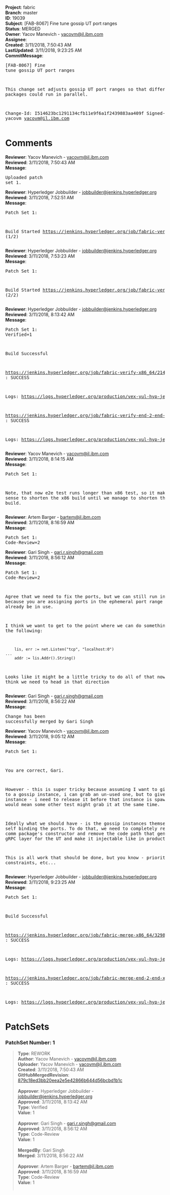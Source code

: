 <strong>Project</strong>: fabric<br><strong>Branch</strong>: master<br><strong>ID</strong>: 19039<br><strong>Subject</strong>: [FAB-8067] Fine tune gossip UT port ranges<br><strong>Status</strong>: MERGED<br><strong>Owner</strong>: Yacov Manevich - yacovm@il.ibm.com<br><strong>Assignee</strong>:<br><strong>Created</strong>: 3/11/2018, 7:50:43 AM<br><strong>LastUpdated</strong>: 3/11/2018, 9:23:25 AM<br><strong>CommitMessage</strong>:<br><pre>[FAB-8067] Fine tune gossip UT port ranges

This change set adjusts gossip UT port ranges so that
different packages could run in parallel.

Change-Id: I514623bc1291134cfb11e9f6a1f2439883aa409f
Signed-off-by: yacovm <yacovm@il.ibm.com>
</pre><h1>Comments</h1><strong>Reviewer</strong>: Yacov Manevich - yacovm@il.ibm.com<br><strong>Reviewed</strong>: 3/11/2018, 7:50:43 AM<br><strong>Message</strong>: <pre>Uploaded patch set 1.</pre><strong>Reviewer</strong>: Hyperledger Jobbuilder - jobbuilder@jenkins.hyperledger.org<br><strong>Reviewed</strong>: 3/11/2018, 7:52:51 AM<br><strong>Message</strong>: <pre>Patch Set 1:

Build Started https://jenkins.hyperledger.org/job/fabric-verify-x86_64/21433/ (1/2)</pre><strong>Reviewer</strong>: Hyperledger Jobbuilder - jobbuilder@jenkins.hyperledger.org<br><strong>Reviewed</strong>: 3/11/2018, 7:53:23 AM<br><strong>Message</strong>: <pre>Patch Set 1:

Build Started https://jenkins.hyperledger.org/job/fabric-verify-end-2-end-x86_64/13135/ (2/2)</pre><strong>Reviewer</strong>: Hyperledger Jobbuilder - jobbuilder@jenkins.hyperledger.org<br><strong>Reviewed</strong>: 3/11/2018, 8:13:42 AM<br><strong>Message</strong>: <pre>Patch Set 1: Verified+1

Build Successful 

https://jenkins.hyperledger.org/job/fabric-verify-x86_64/21433/ : SUCCESS

Logs: https://logs.hyperledger.org/production/vex-yul-hyp-jenkins-3/fabric-verify-x86_64/21433

https://jenkins.hyperledger.org/job/fabric-verify-end-2-end-x86_64/13135/ : SUCCESS

Logs: https://logs.hyperledger.org/production/vex-yul-hyp-jenkins-3/fabric-verify-end-2-end-x86_64/13135</pre><strong>Reviewer</strong>: Yacov Manevich - yacovm@il.ibm.com<br><strong>Reviewed</strong>: 3/11/2018, 8:14:15 AM<br><strong>Message</strong>: <pre>Patch Set 1:

Note, that now e2e test runs longer than x86 test, so it makes no sense to shorten the x86 build until we manage to shorten the e2e build.</pre><strong>Reviewer</strong>: Artem Barger - bartem@il.ibm.com<br><strong>Reviewed</strong>: 3/11/2018, 8:16:59 AM<br><strong>Message</strong>: <pre>Patch Set 1: Code-Review+2</pre><strong>Reviewer</strong>: Gari Singh - gari.r.singh@gmail.com<br><strong>Reviewed</strong>: 3/11/2018, 8:56:12 AM<br><strong>Message</strong>: <pre>Patch Set 1: Code-Review+2

Agree that we need to fix the ports, but we can still run into issues because you are assigning ports in the ephemeral port range which might already be in use.

I think we want to get to the point where we can do something like the following:

        lis, err := net.Listen("tcp", "localhost:0")
	...
        addr := lis.Addr().String()

Looks like it might be a little tricky to do all of that now, but I think we need to head in that direction</pre><strong>Reviewer</strong>: Gari Singh - gari.r.singh@gmail.com<br><strong>Reviewed</strong>: 3/11/2018, 8:56:22 AM<br><strong>Message</strong>: <pre>Change has been successfully merged by Gari Singh</pre><strong>Reviewer</strong>: Yacov Manevich - yacovm@il.ibm.com<br><strong>Reviewed</strong>: 3/11/2018, 9:05:12 AM<br><strong>Message</strong>: <pre>Patch Set 1:

You are correct, Gari.

However - this is super tricky because assuming I want to give a port to a gossip instance, i can grab an un-used one, but to give that to the instance - i need to release it before that instance is spawning, which would mean some other test might grab it at the same time.

Ideally what we should have - is the gossip instances themselves - self binding the ports.
To do that, we need to completely refactor the comm package's constructor and remove the code path that generates the gRPC layer for the UT and make it injectable like in production.

This is all work that should be done, but you know - priorities, time constraints, etc...</pre><strong>Reviewer</strong>: Hyperledger Jobbuilder - jobbuilder@jenkins.hyperledger.org<br><strong>Reviewed</strong>: 3/11/2018, 9:23:25 AM<br><strong>Message</strong>: <pre>Patch Set 1:

Build Successful 

https://jenkins.hyperledger.org/job/fabric-merge-x86_64/3298/ : SUCCESS

Logs: https://logs.hyperledger.org/production/vex-yul-hyp-jenkins-3/fabric-merge-x86_64/3298

https://jenkins.hyperledger.org/job/fabric-merge-end-2-end-x86_64/1972/ : SUCCESS

Logs: https://logs.hyperledger.org/production/vex-yul-hyp-jenkins-3/fabric-merge-end-2-end-x86_64/1972</pre><h1>PatchSets</h1><h3>PatchSet Number: 1</h3><blockquote><strong>Type</strong>: REWORK<br><strong>Author</strong>: Yacov Manevich - yacovm@il.ibm.com<br><strong>Uploader</strong>: Yacov Manevich - yacovm@il.ibm.com<br><strong>Created</strong>: 3/11/2018, 7:50:43 AM<br><strong>GitHubMergedRevision</strong>: [879c18ed3bb20eea2e5e42866b644d56bcbd1b1c](https://github.com/hyperledger-gerrit-archive/fabric/commit/879c18ed3bb20eea2e5e42866b644d56bcbd1b1c)<br><br><strong>Approver</strong>: Hyperledger Jobbuilder - jobbuilder@jenkins.hyperledger.org<br><strong>Approved</strong>: 3/11/2018, 8:13:42 AM<br><strong>Type</strong>: Verified<br><strong>Value</strong>: 1<br><br><strong>Approver</strong>: Gari Singh - gari.r.singh@gmail.com<br><strong>Approved</strong>: 3/11/2018, 8:56:12 AM<br><strong>Type</strong>: Code-Review<br><strong>Value</strong>: 1<br><br><strong>MergedBy</strong>: Gari Singh<br><strong>Merged</strong>: 3/11/2018, 8:56:22 AM<br><br><strong>Approver</strong>: Artem Barger - bartem@il.ibm.com<br><strong>Approved</strong>: 3/11/2018, 8:16:59 AM<br><strong>Type</strong>: Code-Review<br><strong>Value</strong>: 1<br><br></blockquote>
